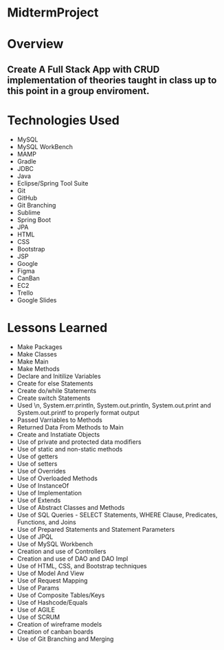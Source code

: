 # MidtermProject

# Overview
## Create A Full Stack App with CRUD implementation of theories taught in class up to this point in a group enviroment. 

# Technologies Used

- MySQL
- MySQL WorkBench
- MAMP
- Gradle
- JDBC
- Java
- Eclipse/Spring Tool Suite
- Git
- GitHub
- Git Branching
- Sublime
- Spring Boot
- JPA
- HTML
- CSS
- Bootstrap
- JSP
- Google
- Figma
- CanBan
- EC2
- Trello
- Google Slides

# Lessons Learned

- Make Packages
- Make Classes
- Make Main
- Make Methods
- Declare and Initilize Variables
- Create for else Statements
- Create do/while Statements
- Create switch Statements
- Used \n, System.err.println, System.out.println, System.out.print and System.out.printf to properly format output
- Passed Varriables to Methods
- Returned Data From Methods to Main
- Create and Instatiate Objects
- Use of private and protected data modifiers
- Use of static and non-static methods
- Use of getters
- Use of setters
- Use of Overrides
- Use of Overloaded Methods
- Use of InstanceOf
- Use of Implementation
- Use of Extends
- Use of Abstract Classes and Methods
- Use of SQL Queries - SELECT Statements, WHERE Clause, Predicates, Functions, and Joins
- Use of Prepared Statements and Statement Parameters
- Use of JPQL
- Use of MySQL Workbench
- Creation and use of Controllers
- Creation and use of DAO and DAO Impl
- Use of HTML, CSS, and Bootstrap techniques
- Use of Model And View
- Use of Request Mapping
- Use of Params
- Use of Composite Tables/Keys
- Use of Hashcode/Equals
- Use of AGILE 
- Use of SCRUM
- Creation of wireframe models
- Creation of canban boards
- Use of Git Branching and Merging



